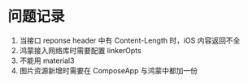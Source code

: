 # 问题记录
1. 当接口 reponse header 中有 Content-Length 时，iOS 内容返回不全
2. 鸿蒙接入网络库时需要配置 linkerOpts
3. 不能用 material3
4. 图片资源新增时需要在 ComposeApp 与鸿蒙中都加一份